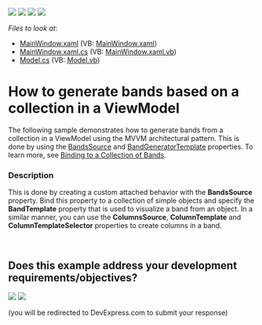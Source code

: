 <!-- default badges list -->
![](https://img.shields.io/endpoint?url=https://codecentral.devexpress.com/api/v1/VersionRange/128650570/13.2.8%2B)
[![](https://img.shields.io/badge/Open_in_DevExpress_Support_Center-FF7200?style=flat-square&logo=DevExpress&logoColor=white)](https://supportcenter.devexpress.com/ticket/details/E5217)
[![](https://img.shields.io/badge/📖_How_to_use_DevExpress_Examples-e9f6fc?style=flat-square)](https://docs.devexpress.com/GeneralInformation/403183)
[![](https://img.shields.io/badge/💬_Leave_Feedback-feecdd?style=flat-square)](#does-this-example-address-your-development-requirementsobjectives)
<!-- default badges end -->
<!-- default file list -->
*Files to look at*:

* [MainWindow.xaml](./CS/MainWindow.xaml) (VB: [MainWindow.xaml](./VB/MainWindow.xaml))
* [MainWindow.xaml.cs](./CS/MainWindow.xaml.cs) (VB: [MainWindow.xaml.vb](./VB/MainWindow.xaml.vb))
* [Model.cs](./CS/Model.cs) (VB: [Model.vb](./VB/Model.vb))
<!-- default file list end -->
# How to generate bands based on a collection in a ViewModel


<p>The following sample demonstrates how to generate bands from a collection in a ViewModel using the MVVM architectural pattern. This is done by using the <a href="https://documentation.devexpress.com/WPF/DevExpressXpfGridDataControlBase_BandsSourcetopic.aspx">BandsSource</a> and <a href="https://documentation.devexpress.com/WPF/DevExpressXpfGridDataControlBase_BandGeneratorTemplatetopic.aspx">BandGeneratorTemplate</a> properties. To learn more, see <a href="https://documentation.devexpress.com/WPF/CustomDocument117249.aspx">Binding to a Collection of Bands</a>.</p>


<h3>Description</h3>

This is done by creating a custom attached behavior with the <strong>BandsSource</strong> property. Bind this property to a collection of simple objects and specify the <strong>BandTemplate</strong> property that is used to visualize a band from an object. In a similar manner, you can use the <strong>ColumnsSource</strong>,&nbsp;<strong>ColumnTemplate</strong> and <strong>ColumnTemplateSelector</strong> properties to create columns in a band.

<br/>


<!-- feedback -->
## Does this example address your development requirements/objectives?

[<img src="https://www.devexpress.com/support/examples/i/yes-button.svg"/>](https://www.devexpress.com/support/examples/survey.xml?utm_source=github&utm_campaign=wpf-data-grid-generate-bands-from-viewmodel-collection&~~~was_helpful=yes) [<img src="https://www.devexpress.com/support/examples/i/no-button.svg"/>](https://www.devexpress.com/support/examples/survey.xml?utm_source=github&utm_campaign=wpf-data-grid-generate-bands-from-viewmodel-collection&~~~was_helpful=no)

(you will be redirected to DevExpress.com to submit your response)
<!-- feedback end -->
